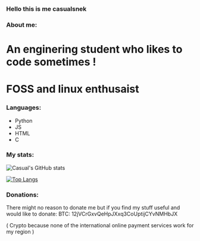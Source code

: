 ### Hello this is me casualsnek

### About me:
# An enginering student who likes to code sometimes !
# FOSS and linux enthusaist

### Languages:
- Python
- JS
- HTML
- C

### My stats:
![Casual's GitHub stats](https://github-readme-stats.vercel.app/api?username=casualsnek&count_private=true&theme=dracula)

[![Top Langs](https://github-readme-stats.vercel.app/api/top-langs/?username=casualsnek&count_private=true&layout=compact)](https://github.com/anuraghazra/github-readme-stats)

### Donations:
There might no reason to donate me but if you find my stuff useful and would like to donate:
BTC: 12jVCrGxvQeHpJXxq3CoUptijCYvNMHbJX

( Crypto because none of the international online payment services work for my region )
